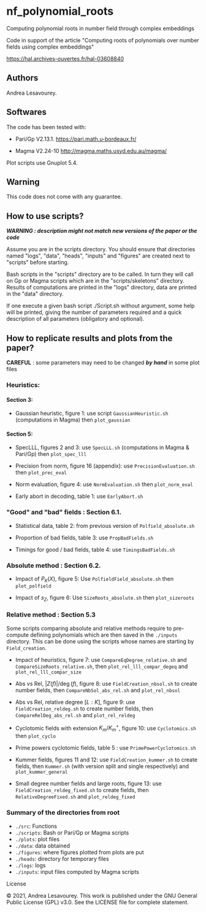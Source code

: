 # nf_polynomial_roots
Computing polynomial roots in number field through complex embeddings

Code in support of the article "Computing roots of polynomials over number fields using complex embeddings"

https://hal.archives-ouvertes.fr/hal-03608840


## Authors
Andrea Lesavourey.

## Softwares
The code has been tested with:

- Pari/Gp V2.13.1. https://pari.math.u-bordeaux.fr/

- Magma V2.24-10   http://magma.maths.usyd.edu.au/magma/


Plot scripts use Gnuplot 5.4.


## Warning
This code does not come with any guarantee. 


## How to use scripts?


***WARNING : description might not match new versions of the paper or the code***

Assume you are in the scripts directory.
You should ensure that directories named "logs", "data", "heads", "inputs" and 
"figures" are created next to "scripts" before starting.

Bash scripts in the "scripts" directory are to be called. In turn they will call
on Gp or Magma scripts which are in the "scripts/skeletons" directory. 
Results of computations are printed in the "logs" directory, data are printed in
the "data" directory.

If one execute a given bash script  ./Script.sh  without argument, some help 
will be printed, giving the number of parameters required and a quick 
description of all parameters (obligatory and optional).


## How to replicate results and plots from the paper?

**CAREFUL** : some parameters may need to be changed ***by hand*** in some plot files

### Heuristics:

#### Section 3:
- Gaussian heuristic, figure 1: use script `GaussianHeuristic.sh` (computations in Magma) then
  `plot_gaussian`

#### Section 5:
- SpecLLL, figures 2 and 3: use `SpecLLL.sh` (computations in Magma & Pari/Gp) then
`plot_spec_lll`

- Precision from norm, figure 16 (appendix): use `PrecisionEvaluation.sh` then
`plot_prec_eval`

- Norm evaluation, figure 4: use `NormEvaluation.sh` then `plot_norm_eval`

- Early abort in decoding, table 1: use `EarlyAbort.sh` 


### "Good" and "bad" fields : Section 6.1.
- Statistical data, table 2: from previous version of `Polfield_absolute.sh`

- Proportion of bad fields, table 3: use `PropBadFields.sh`

- Timings for good / bad fields, table 4: use `TimingsBadFields.sh`


### Absolute method : Section 6.2.
- Impact of $P_K(X)$, figure 5: Use `PolfieldField_absolute.sh` then 
`plot_polfield`

- Impact of $s_Z$, figure 6: Use `SizeRoots_absolute.sh` then `plot_sizeroots`



### Relative method : Section 5.3

Some scripts comparing absolute and relative methods require to pre-compute 
defining polynomials which are then saved in the `./inputs` directory.
This can be done using the scripts whose names are starting by `Field_creation`.

- Impact of heuristics, figure 7: use `CompareEqDegree_relative.sh` and
`CompareSizeRoots_relative.sh`, then `plot_rel_lll_compar_degeq` and 
`plot_rel_lll_compar_size`

- Abs vs Rel, $|Z(f)|/\deg(f)$, figure 8: use `FieldCreation_nbsol.sh` to 
	create number fields, then `CompareNbSol_abs_rel.sh` and `plot_rel_nbsol`

- Abs vs Rel, relative degree $[L:K]$, figure 9: use `FieldCreation_reldeg.sh`
to create number fields, then `CompareRelDeg_abs_rel.sh` and `plot_rel_reldeg`

- Cyclotomic fields with extension $K_m/K_m^+$, figure 10: use `Cyclotomics.sh`
then `plot_cyclo`

- Prime powers cyclotomic fields, table 5 : use `PrimePowerCyclotomics.sh`

- Kummer fields, figures 11 and 12: use `FieldCreation_kummer.sh` to create 
fields, then `Kummer.sh` (with version split and single respectively) and
`plot_kummer_general`

- Small degree number fields and large roots, figure 13: use 
`FieldCreation_reldeg_fixed.sh` to create fields, then `RelativeDegreeFixed.sh` 
and `plot_reldeg_fixed`


### Summary of the directories from root
 - `./src`: Functions
 - `./scripts`: Bash or Pari/Gp or Magma scripts
 - `./plots`: plot files 
 - `./data`: data obtained
 - `./figures`: where figures plotted from plots are put
 - `./heads`: directory for temporary files
 - `./logs`: logs
 - `./inputs`: input files computed by Magma scripts
  
License

© 2021, Andrea Lesavourey.
This work is published under the GNU General Public License (GPL) v3.0.
See the LICENSE file for complete statement.
